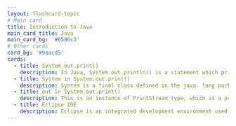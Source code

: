 ```yaml
---
layout: flashcard-topic
# Main card
title: Introduction to Java
main_card_title: Java
main_card_bg: '#6586c3'
# Other cards
card_bg: '#9aacd5'
cards:
  - title: System.out.print()
    description: In Java, System.out.println() is a statement which prints the argument passed inside it. The print() method display results on the console.
  - title: System in System.out.print() 
    description: System is a final class defined in the java. lang package. 
  - title: out in System.out.print() 
    description: This is an instance of PrintStream type, which is a public and static member field of the System class.
  - title: Eclipse IDE
    description: Eclipse is an integrated development environment used by programmers to develop software.
---
```

